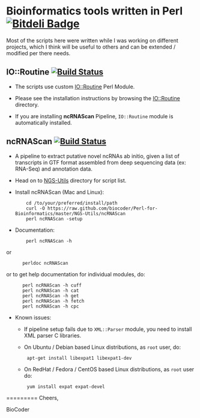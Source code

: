 Bioinformatics tools written in Perl [![Bitdeli Badge](https://d2weczhvl823v0.cloudfront.net/biocoder/perl-for-bioinformatics/trend.png)](https://bitdeli.com/free "Bitdeli Badge")
====================================
Most of the scripts here were written while I was working on different projects, which I think will be useful to others and can be extended / modified per there needs.

IO::Routine [![Build Status](https://api.travis-ci.org/biocoder/Perl-for-Bioinformatics.png?branch=master)](https://travis-ci.org/biocoder/Perl-for-Bioinformatics)
----------------------------
* The scripts use custom [IO::Routine](https://github.com/biocoder/Perl-for-Bioinformatics/tree/master/IO-Routine) Perl Module.

* Please see the installation instructions by browsing the [IO::Routine](https://github.com/biocoder/Perl-for-Bioinformatics/tree/master/IO-Routine) directory.

* If you are installing **ncRNAScan** Pipeline, `IO::Routine` module is automatically installed.

ncRNAScan [![Build Status](https://api.travis-ci.org/biocoder/Perl-for-Bioinformatics.png?branch=master)](https://travis-ci.org/biocoder/Perl-for-Bioinformatics)
--------------------------
* A pipeline to extract putative novel ncRNAs ab initio, given a list of transcripts in GTF format assembled from deep sequencing data (ex: RNA-Seq) and annotation data.

* Head on to [NGS-Utils](https://github.com/biocoder/Perl-for-Bioinformatics/tree/master/NGS-Utils) directory for script list.

* Install ncRNAScan (Mac and Linux):

          cd /to/your/preferred/install/path
          curl -O https://raw.github.com/biocoder/Perl-for-Bioinformatics/master/NGS-Utils/ncRNAScan
          perl ncRNAScan -setup

* Documentation:
          
          perl ncRNAScan -h
or

          perldoc ncRNAScan
or to get help documentation for individual modules, do:

      	  perl ncRNAScan -h cuff
      	  perl ncRNAScan -h cat
      	  perl ncRNAScan -h get
      	  perl ncRNAScan -h fetch
      	  perl ncRNAScan -h cpc
      	  
* Known issues:

     * If pipeline setup fails due to `XML::Parser` module, you need to install XML parser C libraries.
     * On Ubuntu / Debian based Linux distributions, as `root` user, do:
     
            apt-get install libexpat1 libexpat1-dev
                    
     * On RedHat / Fedora / CentOS based Linux distributions, as `root` user do:
     
            yum install expat expat-devel


=========
Cheers,

BioCoder
